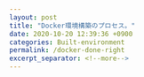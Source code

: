 ```yaml
---
layout: post
title: "Docker環境構築のプロセス。"
date: 2020-10-20 12:39:36 +0900
categories: Built-environment
permalink: /docker-done-right
excerpt_separator: <!--more-->
---
```

<!--more-->
<!-- Rails6とMySQLで作ると決めていたので、このqiitaを参考にDockerを組み込んでいきました。

[https://qiita.com/nsy_13/items/9fbc929f173984c30b5d](https://qiita.com/nsy_13/items/9fbc929f173984c30b5d)

<br>
もしくは、vueも導入するから、これも必要。<br>
[](https://ubiqlog.com/archives/13845)
[qiita記事](https://qiita.com/terufumi1122/items/237b5465e11b26297bde)
[](https://qiita.com/ku-ishikawa0128/items/a9f68c1838a019d77202)
[](https://qiita.com/Ryoga_aoym/items/e1d91351389904240594)
 -->
